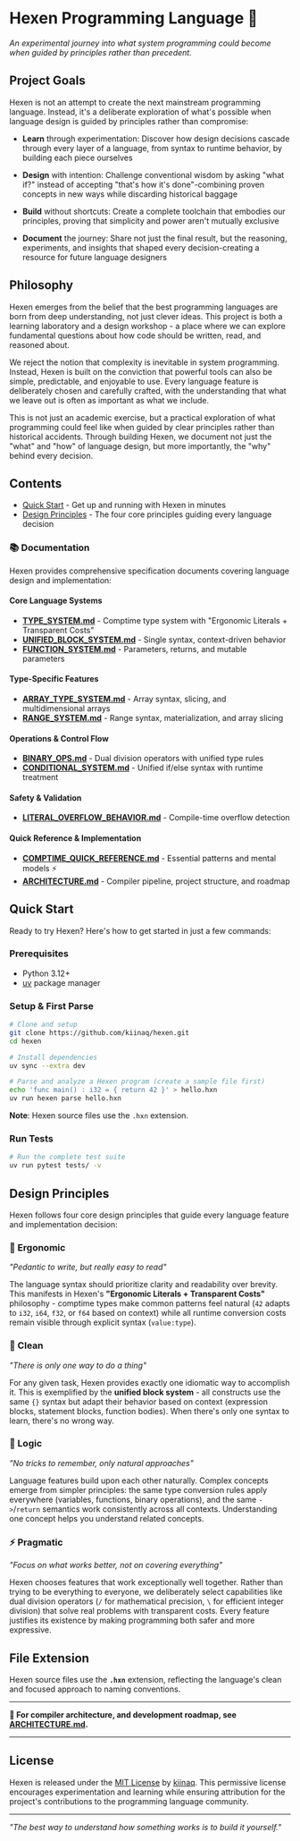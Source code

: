 # Hexen Programming Language 🦉

*An experimental journey into what system programming could become when guided by principles rather than precedent.*

## Project Goals

Hexen is not an attempt to create the next mainstream programming language. Instead, it's a deliberate exploration of what's possible when language design is guided by principles rather than compromise:

- **Learn** through experimentation: Discover how design decisions cascade through every layer of a language, from syntax to runtime behavior, by building each piece ourselves

- **Design** with intention: Challenge conventional wisdom by asking "what if?" instead of accepting "that's how it's done"-combining proven concepts in new ways while discarding historical baggage

- **Build** without shortcuts: Create a complete toolchain that embodies our principles, proving that simplicity and power aren't mutually exclusive

- **Document** the journey: Share not just the final result, but the reasoning, experiments, and insights that shaped every decision-creating a resource for future language designers

## Philosophy

Hexen emerges from the belief that the best programming languages are born from deep understanding, not just clever ideas. This project is both a learning laboratory and a design workshop - a place where we can explore fundamental questions about how code should be written, read, and reasoned about.

We reject the notion that complexity is inevitable in system programming. Instead, Hexen is built on the conviction that powerful tools can also be simple, predictable, and enjoyable to use. Every language feature is deliberately chosen and carefully crafted, with the understanding that what we leave out is often as important as what we include.

This is not just an academic exercise, but a practical exploration of what programming could feel like when guided by clear principles rather than historical accidents. Through building Hexen, we document not just the "what" and "how" of language design, but more importantly, the "why" behind every decision.

## Contents

- [Quick Start](#quick-start) - Get up and running with Hexen in minutes
- [Design Principles](#design-principles) - The four core principles guiding every language decision

### 📚 Documentation

Hexen provides comprehensive specification documents covering language design and implementation:

#### **Core Language Systems**
- **[TYPE_SYSTEM.md](docs/TYPE_SYSTEM.md)** - Comptime type system with "Ergonomic Literals + Transparent Costs"
- **[UNIFIED_BLOCK_SYSTEM.md](docs/UNIFIED_BLOCK_SYSTEM.md)** - Single syntax, context-driven behavior
- **[FUNCTION_SYSTEM.md](docs/FUNCTION_SYSTEM.md)** - Parameters, returns, and mutable parameters

#### **Type-Specific Features**
- **[ARRAY_TYPE_SYSTEM.md](docs/ARRAY_TYPE_SYSTEM.md)** - Array syntax, slicing, and multidimensional arrays
- **[RANGE_SYSTEM.md](docs/RANGE_SYSTEM.md)** - Range syntax, materialization, and array slicing

#### **Operations & Control Flow**
- **[BINARY_OPS.md](docs/BINARY_OPS.md)** - Dual division operators with unified type rules
- **[CONDITIONAL_SYSTEM.md](docs/CONDITIONAL_SYSTEM.md)** - Unified if/else syntax with runtime treatment

#### **Safety & Validation**
- **[LITERAL_OVERFLOW_BEHAVIOR.md](docs/LITERAL_OVERFLOW_BEHAVIOR.md)** - Compile-time overflow detection

#### **Quick Reference & Implementation**
- **[COMPTIME_QUICK_REFERENCE.md](docs/COMPTIME_QUICK_REFERENCE.md)** - Essential patterns and mental models ⚡
- **[ARCHITECTURE.md](docs/ARCHITECTURE.md)** - Compiler pipeline, project structure, and roadmap

## Quick Start

Ready to try Hexen? Here's how to get started in just a few commands:

### Prerequisites
- Python 3.12+
- [uv](https://docs.astral.sh/uv/) package manager

### Setup & First Parse
```bash
# Clone and setup
git clone https://github.com/kiinaq/hexen.git
cd hexen

# Install dependencies
uv sync --extra dev

# Parse and analyze a Hexen program (create a sample file first)
echo 'func main() : i32 = { return 42 }' > hello.hxn
uv run hexen parse hello.hxn
```

**Note**: Hexen source files use the `.hxn` extension.

### Run Tests
```bash
# Run the complete test suite
uv run pytest tests/ -v
```

## Design Principles

Hexen follows four core design principles that guide every language feature and implementation decision:

### 🎯 Ergonomic
*"Pedantic to write, but really easy to read"*

The language syntax should prioritize clarity and readability over brevity. This manifests in Hexen's **"Ergonomic Literals + Transparent Costs"** philosophy - comptime types make common patterns feel natural (`42` adapts to `i32`, `i64`, `f32`, or `f64` based on context) while all runtime conversion costs remain visible through explicit syntax (`value:type`).

### 🧹 Clean
*"There is only one way to do a thing"*

For any given task, Hexen provides exactly one idiomatic way to accomplish it. This is exemplified by the **unified block system** - all constructs use the same `{}` syntax but adapt their behavior based on context (expression blocks, statement blocks, function bodies). When there's only one syntax to learn, there's no wrong way.

### 🧠 Logic
*"No tricks to remember, only natural approaches"*

Language features build upon each other naturally. Complex concepts emerge from simpler principles: the same type conversion rules apply everywhere (variables, functions, binary operations), and the same `->`/`return` semantics work consistently across all contexts. Understanding one concept helps you understand related concepts.

### ⚡ Pragmatic
*"Focus on what works better, not on covering everything"*

Hexen chooses features that work exceptionally well together. Rather than trying to be everything to everyone, we deliberately select capabilities like dual division operators (`/` for mathematical precision, `\` for efficient integer division) that solve real problems with transparent costs. Every feature justifies its existence by making programming both safer and more expressive.

## File Extension

Hexen source files use the **`.hxn`** extension, reflecting the language's clean and focused approach to naming conventions.

---

**📖 For compiler architecture, and development roadmap, see [ARCHITECTURE.md](docs/ARCHITECTURE.md).**

---

## License

Hexen is released under the [MIT License](LICENSE) by [kiinaq](https://github.com/kiinaq). This permissive license encourages experimentation and learning while ensuring attribution for the project's contributions to the programming language community.

---

*"The best way to understand how something works is to build it yourself."*